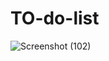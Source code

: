 ﻿# TO-do-list
![Screenshot (102)](https://github.com/sakshikandur/TO-do-list/assets/140196105/3cd77861-0389-4e5a-97a8-7454fe433eaa)

